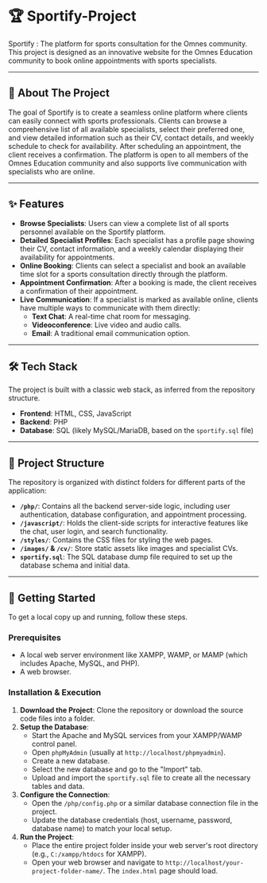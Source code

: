 # 🏆 Sportify-Project
Sportify : The platform for sports consultation for the Omnes community. This project is designed as an innovative website for the Omnes Education community to book online appointments with sports specialists.

---

## 📜 About The Project
The goal of Sportify is to create a seamless online platform where clients can easily connect with sports professionals. Clients can browse a comprehensive list of all available specialists, select their preferred one, and view detailed information such as their CV, contact details, and weekly schedule to check for availability. After scheduling an appointment, the client receives a confirmation. The platform is open to all members of the Omnes Education community and also supports live communication with specialists who are online.

---

## ✨ Features
* **Browse Specialists**: Users can view a complete list of all sports personnel available on the Sportify platform.
* **Detailed Specialist Profiles**: Each specialist has a profile page showing their CV, contact information, and a weekly calendar displaying their availability for appointments.
* **Online Booking**: Clients can select a specialist and book an available time slot for a sports consultation directly through the platform.
* **Appointment Confirmation**: After a booking is made, the client receives a confirmation of their appointment.
* **Live Communication**: If a specialist is marked as available online, clients have multiple ways to communicate with them directly:
    * **Text Chat**: A real-time chat room for messaging.
    * **Videoconference**: Live video and audio calls.
    * **Email**: A traditional email communication option.

---

## 🛠️ Tech Stack
The project is built with a classic web stack, as inferred from the repository structure.

* **Frontend**: HTML, CSS, JavaScript 
* **Backend**: PHP
* **Database**: SQL (likely MySQL/MariaDB, based on the `sportify.sql` file)

---

## 📁 Project Structure
The repository is organized with distinct folders for different parts of the application:
* **`/php/`**: Contains all the backend server-side logic, including user authentication, database configuration, and appointment processing.
* **`/javascript/`**: Holds the client-side scripts for interactive features like the chat, user login, and search functionality.
* **`/styles/`**: Contains the CSS files for styling the web pages.
* **`/images/` & `/cv/`**: Store static assets like images and specialist CVs.
* **`sportify.sql`**: The SQL database dump file required to set up the database schema and initial data.

---

## 🚀 Getting Started
To get a local copy up and running, follow these steps.

### Prerequisites
* A local web server environment like XAMPP, WAMP, or MAMP (which includes Apache, MySQL, and PHP).
* A web browser.

### Installation & Execution
1.  **Download the Project**: Clone the repository or download the source code files into a folder.
2.  **Setup the Database**:
    * Start the Apache and MySQL services from your XAMPP/WAMP control panel.
    * Open `phpMyAdmin` (usually at `http://localhost/phpmyadmin`).
    * Create a new database.
    * Select the new database and go to the "Import" tab.
    * Upload and import the `sportify.sql` file to create all the necessary tables and data.
3.  **Configure the Connection**:
    * Open the `/php/config.php` or a similar database connection file in the project.
    * Update the database credentials (host, username, password, database name) to match your local setup.
4.  **Run the Project**:
    * Place the entire project folder inside your web server's root directory (e.g., `C:/xampp/htdocs` for XAMPP).
    * Open your web browser and navigate to `http://localhost/your-project-folder-name/`. The `index.html` page should load.
